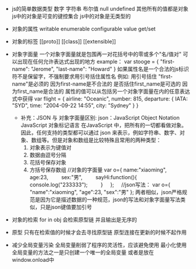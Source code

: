 - js的简单数据类型 
  数字
  字符串
  布尔值
  null
  undefined
  其他所有的值都是对象 js中的对象是可变的键控集合 js中的对象是无类型的

- 对象的属性
  writable
  enumerable
  configurable
  value
  get/set
- 对象的标签
  [[proto]]
  [[class]]
  [[extensible]]

- 对象字面量
  一个对象字面量就是包围再一对花括号中的零或多个"名/值对" 可以出现在任何允许表达式出现的地方
  example：
  var stooge = {
      "first-name": "Jerome",
      "last-name": "Howard"
  }
  如果属性名是一个合法的js标识符不是保留字，不强制要求用引号括住属性名
  例如: 用引号括住 "first-name"是必须的 因为first-name是不合法的
        是否括住first_name是可选的 因为first_name是合法的
  属性的值可以从包括另一个对象字面量在内的任意表达式中获得
  var flight = {
      airline: "Oceanic",
      number: 815,
      departure: {
          IATA: "SYD",
          time: "2004-09-22 14:55",
          city: "Sydney"
      }
  }
  - 补充：JSON 与 对象字面量区别:
    json：JavaScript Object Notation        JavaScript 对象标记语言
    在JavaScript 中，把所有的一切都看做对象。因此，任何支持的类型都可以通过 json 来表示，例如字符串、数字、对象、数组等。但是对象和数组是比较特殊且常用的两种类型：
    1. 对象表示为键值对
    2. 数据由逗号分隔
    3. 花括号保存对象
    4. 方括号保存数组
    //对象的字面量
    var o={
        name:"xiaoming",
        age:23,
        sex:"男",
        sayHi:function(){
            console.log("233333");
        }
    };
    //json写法：
    var o={
        "name":"xiaoming",
        "age":23,
        "sex":"男"
    };
    两者相似，json严格规范是因为它是描述数据的一种规范，json的写法和对象字面量写法类似，只是json键值要加引号

- 对象的检索
  for in obj 会检索原型链 并且输出是无序的

- 原型
  只有在检索值的时候才会去寻找原型链
  原型连接在更新的时候不起作用

- 减少全局变量污染
  全局变量削弱了程序的灵活性，应该避免使用
  最小化使用全局变量的方法之一是只创建一个唯一的全局变量
  或者是放在window.onload中